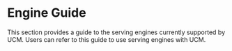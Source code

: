 # Engine Guide
This section provides a guide to the serving engines currently supported by UCM. Users can refer to this guide to use serving engines with UCM.